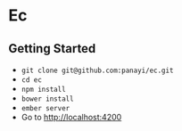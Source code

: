 # Ec

## Getting Started

* `git clone git@github.com:panayi/ec.git`
* `cd ec`
* `npm install`
* `bower install`
* `ember server`
* Go to [http://localhost:4200](http://localhost:4200)

